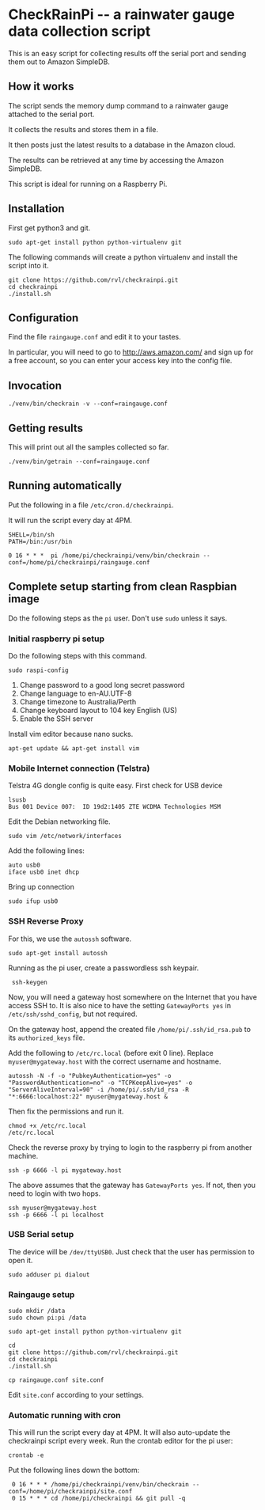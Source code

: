 # CheckRainPi -- a rainwater gauge data collection script

This is an easy script for collecting results off the serial port and
sending them out to Amazon SimpleDB.

## How it works

The script sends the memory dump command to a rainwater gauge attached
to the serial port.

It collects the results and stores them in a file.

It then posts just the latest results to a database in the Amazon
cloud.

The results can be retrieved at any time by accessing the Amazon
SimpleDB.

This script is ideal for running on a Raspberry Pi.


## Installation

First get python3 and git.

    sudo apt-get install python python-virtualenv git

The following commands will create a python virtualenv and install the
script into it.

    git clone https://github.com/rvl/checkrainpi.git
    cd checkrainpi
    ./install.sh


## Configuration

Find the file `raingauge.conf` and edit it to your tastes.

In particular, you will need to go to http://aws.amazon.com/ and sign
up for a free account, so you can enter your access key into the
config file.


## Invocation

    ./venv/bin/checkrain -v --conf=raingauge.conf


## Getting results

This will print out all the samples collected so far.

    ./venv/bin/getrain --conf=raingauge.conf


## Running automatically

Put the following in a file `/etc/cron.d/checkrainpi`.

It will run the script every day at 4PM.

    SHELL=/bin/sh
    PATH=/bin:/usr/bin

    0 16 * * *  pi /home/pi/checkrainpi/venv/bin/checkrain --conf=/home/pi/checkrainpi/raingauge.conf

## Complete setup starting from clean Raspbian image

Do the following steps as the `pi` user. Don't use `sudo` unless it
says.

### Initial raspberry pi setup

Do the following steps with this command.

    sudo raspi-config

1. Change password to a good long secret password
2. Change language to en-AU.UTF-8
3. Change timezone to Australia/Perth
4. Change keyboard layout to 104 key English (US)
5. Enable the SSH server

Install vim editor because nano sucks.

    apt-get update && apt-get install vim

### Mobile Internet connection (Telstra)

Telstra 4G dongle config is quite easy. First check for USB device

    lsusb
    Bus 001 Device 007:  ID 19d2:1405 ZTE WCDMA Technologies MSM

Edit the Debian networking file.

    sudo vim /etc/network/interfaces
    
Add the following lines:

    auto usb0
    iface usb0 inet dhcp

Bring up connection

    sudo ifup usb0

### SSH Reverse Proxy

For this, we use the `autossh` software.

    sudo apt-get install autossh

Running as the pi user, create a passwordless ssh keypair.

     ssh-keygen

Now, you will need a gateway host somewhere on the Internet that you
have access SSH to. It is also nice to have the setting
`GatewayPorts yes` in `/etc/ssh/sshd_config`, but not required.

On the gateway host, append the created file
`/home/pi/.ssh/id_rsa.pub` to its `authorized_keys` file.

Add the following to `/etc/rc.local` (before exit 0 line). Replace
`myuser@mygateway.host` with the correct username and hostname.
   
    autossh -N -f -o "PubkeyAuthentication=yes" -o "PasswordAuthentication=no" -o "TCPKeepAlive=yes" -o "ServerAliveInterval=90" -i /home/pi/.ssh/id_rsa -R "*:6666:localhost:22" myuser@mygateway.host &

Then fix the permissions and run it.

    chmod +x /etc/rc.local
    /etc/rc.local

Check the reverse proxy by trying to login to the raspberry pi from
another machine.

    ssh -p 6666 -l pi mygateway.host

The above assumes that the gateway has `GatewayPorts yes`. If not,
then you need to login with two hops.

    ssh myuser@mygateway.host
    ssh -p 6666 -l pi localhost

### USB Serial setup

The device will be `/dev/ttyUSB0`. Just check that the user has
permission to open it.

    sudo adduser pi dialout

### Raingauge setup

    sudo mkdir /data
    sudo chown pi:pi /data
    
    sudo apt-get install python python-virtualenv git

    cd
    git clone https://github.com/rvl/checkrainpi.git
    cd checkrainpi
    ./install.sh

    cp raingauge.conf site.conf

Edit `site.conf` according to your settings.

### Automatic running with cron

This will run the script every day at 4PM. It will also auto-update
the checkrainpi script every week. Run the crontab editor for the pi
user:

    crontab -e

Put the following lines down the bottom:

     0 16 * * * /home/pi/checkrainpi/venv/bin/checkrain --conf=/home/pi/checkrainpi/site.conf
     0 15 * * * cd /home/pi/checkrainpi && git pull -q
